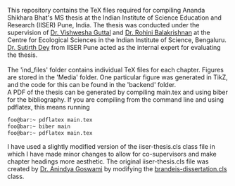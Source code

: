 This repository contains the TeX files required for compiling Ananda Shikhara Bhat's MS thesis at the Indian Institute of Science Education and Research (IISER) Pune, India. The thesis was conducted under the supervision of [Dr. Vishwesha Guttal](https://teelabiisc.wordpress.com/) and [Dr. Rohini Balakrishnan](https://sites.google.com/view/rohinibalakrishnanlab/home) at the Centre for Ecological Sciences in the Indian Institute of Science, Bengaluru. [Dr. Sutirth Dey](https://sites.google.com/a/acads.iiserpune.ac.in/sdlab/pbl-iiser-p) from IISER Pune acted as the internal expert for evaluating the thesis.
</br>
</br>
The 'ind_files' folder contains individual TeX files for each chapter. Figures are stored in the 'Media' folder. One particular figure was generated in TikZ, and the code for this can be found in the 'backend' folder. <br>
A PDF of the thesis can be generated by compiling main.tex and using biber for the bibliography. If you are compiling from the command line and using pdflatex, this means running

```zsh
foo@bar:~ pdflatex main.tex
foo@bar:~ biber main
foo@bar:~ pdflatex main.tex
```

I have used a slightly modified version of the iiser-thesis.cls class file in which I have made minor changes to allow for co-supervisors and make chapter headings more aesthetic. The original iiser-thesis.cls file was created by [Dr. Anindya Goswami](https://sites.google.com/site/anindyagoswami/info) by modifying the [brandeis-dissertation.cls](https://ctan.org/tex-archive/macros/latex/contrib/brandeis-dissertation?lang=en) class.
